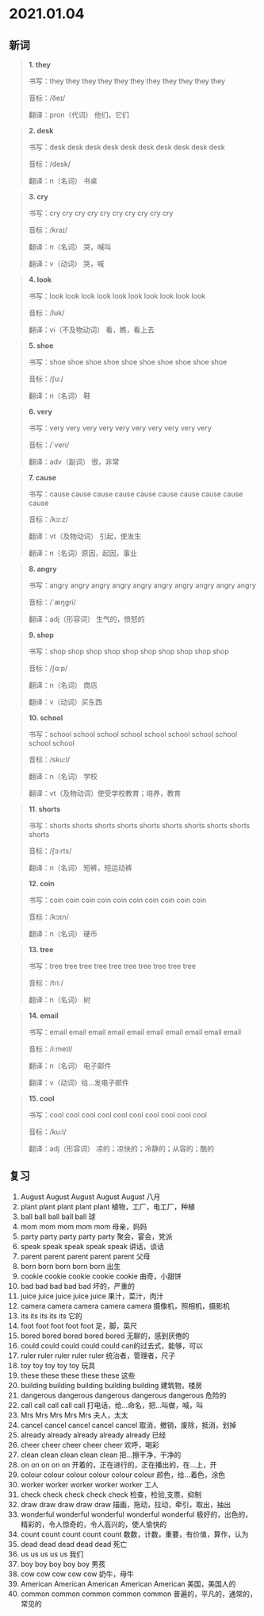# 2021.01.04


## 新词

> **1. they**
>
> 书写：they they they they they they they they they they they
>
> 音标：/ðeɪ/
>
> 翻译：pron（代词） 他们，它们

> **2. desk**
>
> 书写：desk desk desk desk desk desk desk desk desk desk 
>
> 音标：/desk/
>
> 翻译：n（名词） 书桌

> **3. cry**
>
> 书写：cry cry cry cry cry cry cry cry cry cry
>
> 音标：/kraɪ/
>
> 翻译：n（名词） 哭，喊叫
>
> 翻译：v（动词） 哭，喊

> **4. look**
>
> 书写：look look look look look look look look look look
>
> 音标：/lʊk/
>
> 翻译：vi（不及物动词） 看，瞧，看上去

> **5. shoe**
>
> 书写：shoe shoe shoe shoe shoe shoe shoe shoe shoe shoe
>
> 音标：/ʃu:/
>
> 翻译：n（名词） 鞋


> **6. very**
>
> 书写：very very very very very very very very very very
>
> 音标：/`veri/
>
> 翻译：adv（副词） 很，非常

> **7. cause**
>
> 书写：cause cause cause cause cause cause cause cause cause cause
>
> 音标：/kɔ:z/
>
> 翻译：vt（及物动词） 引起，使发生
> 
> 翻译：n（名词）原因，起因，事业

> **8. angry**
>
> 书写：angry angry angry angry angry angry angry angry angry angry
>
> 音标：/`æŋgri/
>
> 翻译：adj（形容词） 生气的，愤怒的

> **9. shop**
>
> 书写：shop shop shop shop shop shop shop shop shop shop
>
> 音标：/ʃɑːp/
>
> 翻译：n（名词） 商店
> 
> 翻译：v（动词）买东西


> **10. school**
>
> 书写：school school school school school school school school school school
>
> 音标：/sku:l/
>
> 翻译：n（名词） 学校
>
> 翻译：vt（及物动词）使受学校教育；培养，教育
>

> **11. shorts**
>
> 书写：shorts shorts shorts shorts shorts  shorts shorts shorts shorts shorts
>
> 音标：/ʃɔ:rts/
>
> 翻译：n（名词） 短裤，短运动裤


> **12. coin**
>
> 书写：coin coin coin coin coin coin coin coin  coin coin
>
> 音标：/kɔɪn/
>
> 翻译：n（名词） 硬币


> **13. tree**
>
> 书写：tree tree tree tree tree tree tree tree tree tree
>
> 音标：/tri:/
>
> 翻译：n（名词） 树

> **14. email**
>
> 书写：email email email email email email email email email email 
>
> 音标：/i:meɪl/
>
> 翻译：n（名词） 电子邮件
> 
> 翻译：v（动词）给...发电子邮件

> **15. cool**
>
> 书写：cool cool cool cool cool cool cool cool cool cool
>
> 音标：/ku:l/
>
> 翻译：adj（形容词） 凉的；凉快的；冷静的；从容的；酷的



## 复习

1. August August August August August 八月
2. plant plant plant plant plant 植物，工厂，电工厂，种植
3. ball ball ball ball ball 球
4. mom mom mom mom mom 母亲，妈妈
5. party party party party party 聚会，宴会，党派
6. speak speak speak speak speak 讲话，谈话
7. parent parent parent parent parent 父母
8. born born born born born 出生
9. cookie cookie cookie cookie cookie 曲奇，小甜饼
10. bad bad bad bad bad 坏的，严重的
11. juice juice juice juice juice 果汁，菜汁，肉汁
12. camera camera camera camera camera 摄像机，照相机，摄影机
13. its its its its its 它的
14. foot foot foot foot foot 足，脚，英尺
15. bored bored bored bored bored 无聊的，感到厌倦的
16. could could could could could can的过去式，能够，可以
17. ruler ruler ruler ruler ruler 统治者，管理者，尺子
18. toy toy toy toy toy 玩具
19. these these these these these 这些
20. building building building building building 建筑物，楼房
21. dangerous dangerous dangerous dangerous dangerous 危险的
22. call call call call call 打电话，给...命名，把...叫做，喊，叫
23. Mrs Mrs Mrs Mrs Mrs 夫人，太太
24. cancel cancel cancel cancel cancel 取消，撤销，废除，抵消，划掉
25. already already already already already 已经
26. cheer cheer cheer cheer cheer 欢呼，喝彩
27. clean clean clean clean clean 把...擦干净，干净的
28. on on on on on 开着的，正在进行的，正在播出的，在...上，开
29. colour colour colour colour colour colour 颜色，给...着色，涂色
30. worker worker worker worker worker 工人
31. check check check check check 检查，检验,支票，抑制
32. draw draw draw draw draw 描画，拖动，拉动，牵引，取出，抽出
33. wonderful wonderful wonderful wonderful wonderful 极好的，出色的，精彩的，令人惊奇的，令人高兴的，使人愉快的
34. count count count count count 数数，计数，重要，有价值，算作，认为
35. dead dead dead dead dead 死亡
36. us us us us us  我们
37. boy boy boy boy boy 男孩
38. cow cow cow cow cow  奶牛，母牛
39. American American American American American 美国，美国人的
40. common common common common common 普遍的，平凡的，通常的，常见的
